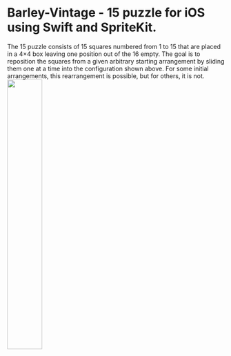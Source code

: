 # Barley-Vintage - 15 puzzle for iOS using Swift and SpriteKit.
The 15 puzzle consists of 15 squares numbered from 1 to 15 that are placed in a 4×4 box leaving one position out of the 16 empty. The goal is to reposition the squares from a given arbitrary starting arrangement by sliding them one at a time into the configuration shown above. For some initial arrangements, this rearrangement is possible, but for others, it is not.
<img width="40%" src="https://pic.co.ua/images/2016/04/25/6f4912473d4c0f46a093be97984bc69a.jpg"/>

